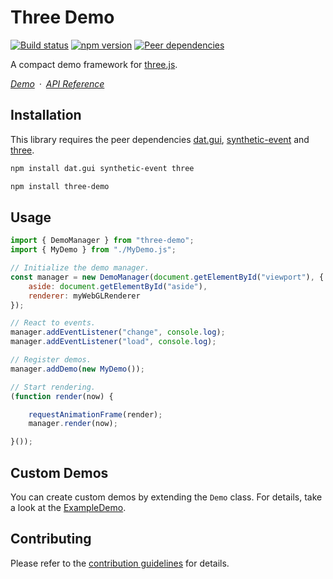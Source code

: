 # Three Demo

[![Build status](https://travis-ci.org/vanruesc/three-demo.svg?branch=master)](https://travis-ci.org/vanruesc/three-demo)
[![npm version](https://badgen.net/npm/v/three-demo?color=green)](https://www.npmjs.com/package/three-demo)
[![Peer dependencies](https://david-dm.org/vanruesc/three-demo/peer-status.svg)](https://david-dm.org/vanruesc/three-demo?type=peer)

A compact demo framework for [three.js](https://threejs.org/).

*[Demo](https://vanruesc.github.io/three-demo/public/demo)&ensp;&middot;&ensp;[API Reference](https://vanruesc.github.io/three-demo/public/docs)*


## Installation

This library requires the peer dependencies [dat.gui](https://github.com/dataarts/dat.gui), [synthetic-event](https://github.com/vanruesc/synthetic-event) and [three](https://github.com/mrdoob/three.js/).

```sh
npm install dat.gui synthetic-event three
```

```sh
npm install three-demo
```


## Usage

```javascript
import { DemoManager } from "three-demo";
import { MyDemo } from "./MyDemo.js";

// Initialize the demo manager.
const manager = new DemoManager(document.getElementById("viewport"), {
	aside: document.getElementById("aside"),
	renderer: myWebGLRenderer
});

// React to events.
manager.addEventListener("change", console.log);
manager.addEventListener("load", console.log);

// Register demos.
manager.addDemo(new MyDemo());

// Start rendering.
(function render(now) {

	requestAnimationFrame(render);
	manager.render(now);

}());
```


## Custom Demos

You can create custom demos by extending the `Demo` class. For details, take a look at the
[ExampleDemo](https://github.com/vanruesc/three-demo/blob/master/demo/src/demos/ExampleDemo.js).


## Contributing

Please refer to the [contribution guidelines](https://github.com/vanruesc/three-demo/blob/master/.github/CONTRIBUTING.md) for details.
